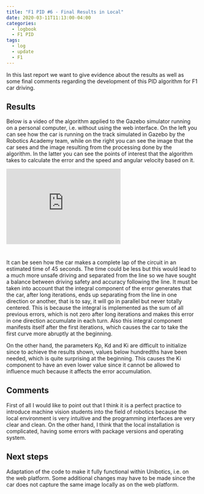 ```yaml
---
title: "F1 PID #6 - Final Results in Local"
date: 2020-03-11T11:13:00-04:00
categories:
  - logbook
  - F1 PID
tags:
  - log
  - update
  - F1
---
```


In this last report we want to give evidence about the results as well as some final comments regarding the development of this PID algorithm for F1 car driving.

## Results

Below is a video of the algorithm applied to the Gazebo simulator running on a personal computer, i.e. without using the web interface. On the left you can see how the car is running on the track simulated in Gazebo by the Robotics Academy team, while on the right you can see the image that the car sees and the image resulting from the processing done by the algorithm. In the latter you can see the points of interest that the algorithm takes to calculate the error and the speed and angular velocity based on it. 

<iframe src="https://www.youtube.com/embed/poTXYaiKvdk?&autoplay=1" 
        height="197.5" frameborder="0" allowfullscreen style="display: flex; padding-bottom: 25px"></iframe>

It can be seen how the car makes a complete lap of the circuit in an estimated time of 45 seconds. The time could be less but this would lead to a much more unsafe driving and separated from the line so we have sought a balance between driving safety and accuracy following the line. It must be taken into account that the integral component of the error generates that the car, after long iterations, ends up separating from the line in one direction or another, that is to say, it will go in parallel but never totally centered. This is because the integral is implemented as the sum of all previous errors, which is not zero after long iterations and makes this error in one direction accumulate in each turn. Also this integral component manifests itself after the first iterations, which causes the car to take the first curve more abruptly at the beginning.

On the other hand, the parameters Kp, Kd and Ki are difficult to initialize since to achieve the results shown, values below hundredths have been needed, which is quite surprising at the beginning. This causes the Ki component to have an even lower value since it cannot be allowed to influence much because it affects the error accumulation.

## Comments

First of all I would like to point out that I think it is a perfect practice to introduce machine vision students into the field of robotics because the local environment is very intuitive and the programming interfaces are very clear and clean. On the other hand, I think that the local installation is complicated, having some errors with package versions and operating system.

## Next steps

Adaptation of the code to make it fully functional within Unibotics, i.e. on the web platform. Some additional changes may have to be made since the car does not capture the same image locally as on the web platform.